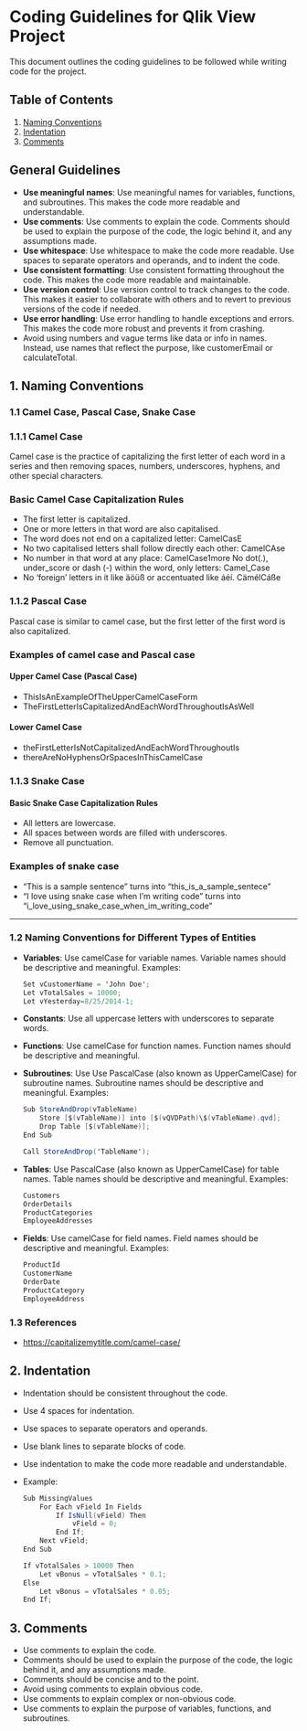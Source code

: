 # Coding Guidelines for Qlik View Project

This document outlines the coding guidelines to be followed while writing code for the project.

## Table of Contents

1. [Naming Conventions](#1-naming-conventions)
2. [Indentation](#2-indentation)
3. [Comments](#3-comments)

## General Guidelines

- **Use meaningful names**: Use meaningful names for variables, functions, and subroutines. This makes the code more readable and understandable.
- **Use comments**: Use comments to explain the code. Comments should be used to explain the purpose of the code, the logic behind it, and any assumptions made.
- **Use whitespace**: Use whitespace to make the code more readable. Use spaces to separate operators and operands, and to indent the code.
- **Use consistent formatting**: Use consistent formatting throughout the code. This makes the code more readable and maintainable.
- **Use version control**: Use version control to track changes to the code. This makes it easier to collaborate with others and to revert to previous versions of the code if needed.
- **Use error handling**: Use error handling to handle exceptions and errors. This makes the code more robust and prevents it from crashing.
- Avoid using numbers and vague terms like data or info in names. Instead, use names that reflect the purpose, like customerEmail or calculateTotal.

## 1. Naming Conventions

### 1.1 Camel Case, Pascal Case, Snake Case

### 1.1.1 Camel Case

Camel case is the practice of capitalizing the first letter of each word in a series and then removing spaces, numbers, underscores, hyphens, and other special characters.

### Basic Camel Case Capitalization Rules

- The first letter is capitalized.
- One or more letters in that word are also capitalised.
- The word does not end on a capitalized letter: CamelCasE
- No two capitalised letters shall follow directly each other: CamelCAse
- No number in that word at any place: CamelCase1more
No dot(.), under_score or dash (-) within the word, only letters: Camel_Case
- No ‘foreign’ letters in it like äöüß or accentuated like áéí. CämélCáße

### 1.1.2 Pascal Case

Pascal case is similar to camel case, but the first letter of the first word is also capitalized.

### Examples of camel case and Pascal case

#### Upper Camel Case (Pascal Case)

- ThisIsAnExampleOfTheUpperCamelCaseForm
- TheFirstLetterIsCapitalizedAndEachWordThroughoutIsAsWell

#### Lower Camel Case

- theFirstLetterIsNotCapitalizedAndEachWordThroughoutIs
- thereAreNoHyphensOrSpacesInThisCamelCase

### 1.1.3 Snake Case

#### Basic Snake Case Capitalization Rules

- All letters are lowercase.
- All spaces between words are filled with underscores.
- Remove all punctuation.

### Examples of snake case

- “This is a sample sentence” turns into “this_is_a_sample_sentece”
- “I love using snake case when I’m writing code”  turns into “i_love_using_snake_case_when_im_writing_code”

---

### 1.2 Naming Conventions for Different Types of Entities

- **Variables**: Use camelCase for variable names. Variable names should be descriptive and meaningful. Examples:

    ```csharp
    Set vCustomerName = 'John Doe';
    Let vTotalSales = 10000;
    Let vYesterday=8/25/2014-1;
    ```

- **Constants**: Use all uppercase letters with underscores to separate words.
- **Functions**: Use camelCase for function names. Function names should be descriptive and meaningful.

- **Subroutines**: Use Use PascalCase (also known as UpperCamelCase) for subroutine names. Subroutine names should be descriptive and meaningful. Examples:

    ```csharp
    Sub StoreAndDrop(vTableName)
        Store [$(vTableName)] into [$(vQVDPath)\$(vTableName).qvd];
        Drop Table [$(vTableName)];
    End Sub
    
    Call StoreAndDrop('TableName');
    ```

- **Tables**: Use PascalCase (also known as UpperCamelCase) for table names. Table names should be descriptive and meaningful. Examples:

    ```sql
    Customers
    OrderDetails
    ProductCategories
    EmployeeAddresses
    ```

- **Fields**: Use camelCase for field names. Field names should be descriptive and meaningful. Examples:

    ```sql
    ProductId
    CustomerName
    OrderDate
    ProductCategory
    EmployeeAddress
    ```

### 1.3 References

- https://capitalizemytitle.com/camel-case/

## 2. Indentation

- Indentation should be consistent throughout the code.
- Use 4 spaces for indentation.
- Use spaces to separate operators and operands.
- Use blank lines to separate blocks of code.
- Use indentation to make the code more readable and understandable.
- Example:

    ```csharp
    Sub MissingValues
        For Each vField In Fields
            If IsNull(vField) Then
                vField = 0;
            End If;
        Next vField;
    End Sub

    If vTotalSales > 10000 Then
        Let vBonus = vTotalSales * 0.1;
    Else
        Let vBonus = vTotalSales * 0.05;
    End If;
    ```

## 3. Comments

- Use comments to explain the code.
- Comments should be used to explain the purpose of the code, the logic behind it, and any assumptions made.
- Comments should be concise and to the point.
- Avoid using comments to explain obvious code.
- Use comments to explain complex or non-obvious code.
- Use comments to explain the purpose of variables, functions, and subroutines.
